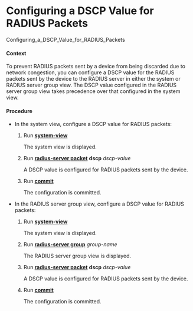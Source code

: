 Configuring a DSCP Value for RADIUS Packets
===========================================

Configuring_a_DSCP_Value_for_RADIUS_Packets

#### Context

To prevent RADIUS packets sent by a device from being discarded due to network congestion, you can configure a DSCP value for the RADIUS packets sent by the device to the RADIUS server in either the system or RADIUS server group view. The DSCP value configured in the RADIUS server group view takes precedence over that configured in the system view.


#### Procedure

* In the system view, configure a DSCP value for RADIUS packets:
  1. Run [**system-view**](cmdqueryname=system-view)
     
     
     
     The system view is displayed.
  2. Run [**radius-server packet**](cmdqueryname=radius-server+packet) **dscp** *dscp-value*
     
     
     
     A DSCP value is configured for RADIUS packets sent by the device.
  3. Run [**commit**](cmdqueryname=commit)
     
     
     
     The configuration is committed.
* In the RADIUS server group view, configure a DSCP value for RADIUS packets:
  1. Run [**system-view**](cmdqueryname=system-view)
     
     
     
     The system view is displayed.
  2. Run [**radius-server group**](cmdqueryname=radius-server+group) *group-name*
     
     
     
     The RADIUS server group view is displayed.
  3. Run [**radius-server packet**](cmdqueryname=radius-server+packet) **dscp** *dscp-value*
     
     
     
     A DSCP value is configured for RADIUS packets sent by the device.
  4. Run [**commit**](cmdqueryname=commit)
     
     
     
     The configuration is committed.